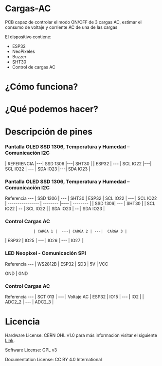 # Cargas-AC
PCB capaz de controlar el modo ON/OFF de 3 cargas AC, estimar el consumo de voltaje y corriente AC de una de las cargas

El dispositivo contiene:

- ESP32
- NeoPixeles
- Buzzer
- SHT30
- Control de cargas AC

# ¿Cómo funciona?



# ¿Qué podemos hacer?




# Descripción de pines 

### Pantalla OLED SSD 1306, Temperatura y Humedad – Comunicación I2C

| REFERENCIA |---| SSD 1306 |---| SHT30 |
| ESP32	| --- | SCL IO22 |---| SCL IO22 |
        ---   | SDA IO23 |---| SDA IO23 |


### Pantalla OLED SSD 1306, Temperatura y Humedad – Comunicación I2C
Referencia ---   | SSD 1306 | --- | SHT30 |
ESP32            | SCL IO22 | --- | SCL IO22 |
---------------- | -------- |---- | -------- |
| SSD 1306| --- | SHT30 | 
| SCL IO22 | -- | SCL IO22 |
| SDA IO23 | -- | SDA IO23 |

### Control Cargas AC 
                 | CARGA 1 |  ---| CARGA 2 | ---|  CARGA 3 | 
| ESP32          |  IO25   | --- |  IO26  | --- |  IO27    | 

### LED Neopixel - Comunicación SPI
Referencia --- | WS2812B | 
ESP32            |   SD3   |
5V | VCC 

GND | GND


### Control Cargas AC 
Referencia --- | SCT 013 | --- | Voltaje AC |
ESP32          |  IO15   | --- |     IO2    |
               | ADC2_2  | --- |   ADC2_3   |
# Licencia

Hardware License: CERN OHL v1.0 para más información visitar el siguiente [Link][CERN_v1].

[CERN_v1]: https://ohwr.org/project/cernohl/wikis/Documents/CERN-OHL-version-1.2

Software License: GPL v3

Documentation License: CC BY 4.0 International
